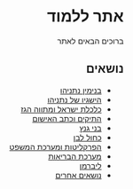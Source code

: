 <div dir="rtl" markdown="1">

# אתר ללמוד

ברוכים הבאים לאתר

## נושאים

* [בנימין נתניהו](content/bibi.md)
* [הישגיו של נתניהו](content/achievements.md)
* [כלכלת ישראל ומתווה הגז](content/economy.md)
* [התיקים וכתב האישום](content/cases.md)
* [בני גנץ](content/gantz.md)
* [כחול לבן](content/blue_white.md)
* [הפרקליטות ומערכת המשפט](content/justice.md)
* [מערכת הבריאות](content/health.md)
* [ליברמן](content/liberman.md)
* [נושאים אחרים](content/other.md)

</div>
